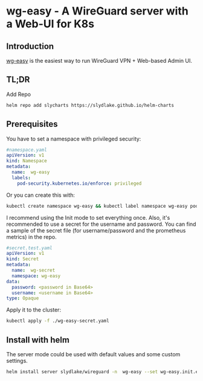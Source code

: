 # wg-easy - A WireGuard server with a Web-UI for K8s

## Introduction
[wg-easy](https://github.com/wg-easy/wg-easy) is the easiest way to run WireGuard VPN + Web-based Admin UI.

## TL;DR

Add Repo
```bash
helm repo add slycharts https://slydlake.github.io/helm-charts
```

## Prerequisites
You have to set a namespace with privileged security:
```yaml
#namespace.yaml
apiVersion: v1
kind: Namespace
metadata:
  name:  wg-easy
  labels:
    pod-security.kubernetes.io/enforce: privileged
```
Or you can create this with:
```bash
kubectl create namespace wg-easy && kubectl label namespace wg-easy pod-security.kubernetes.io/enforce=privileged --overwrite
```
I recommend using the Init mode to set everything once. 
Also, it's recommended to use a secret for the username and password.
You can find a sample of the secret file (for username/password and the prometheus metrics) in the repo.

```yaml
#secret.test.yaml
apiVersion: v1
kind: Secret
metadata:
  name:  wg-secret
  namespace: wg-easy
data:
  password: <password in Base64>
  username: <username in Base64>
type: Opaque
```
Apply it to the cluster:
```bash
kubectl apply -f ./wg-easy-secret.yaml
```

## Install with helm
The server mode could be used with default values and some custom settings.
```bash
helm install server slydlake/wireguard -n  wg-easy --set wg-easy.init.existingSecret="wg-secret",wg-easy.init.host="vpn.example.com",storage.storageClass="..."
```
